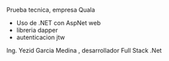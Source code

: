 Prueba tecnica, empresa Quala
- Uso de .NET con AspNet web
- libreria dapper
- autenticacion jtw

Ing. Yezid Garcia Medina , desarrollador Full Stack .Net
  
